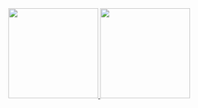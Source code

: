 <div>
  <a href="https://github.com/yHammes">
  <img height="180em" src="https://github-readme-stats-plum-omega-96.vercel.app/api?username=yHammes&show_icons=true&theme=dark&include_all_commits=true&count_private=true"/>
  <img height="180em" src="https://github-readme-stats-plum-omega-96.vercel.app/api/top-langs/?username=yHammes&layout=compact&langs_count=8&theme=dark"/>
</div>
